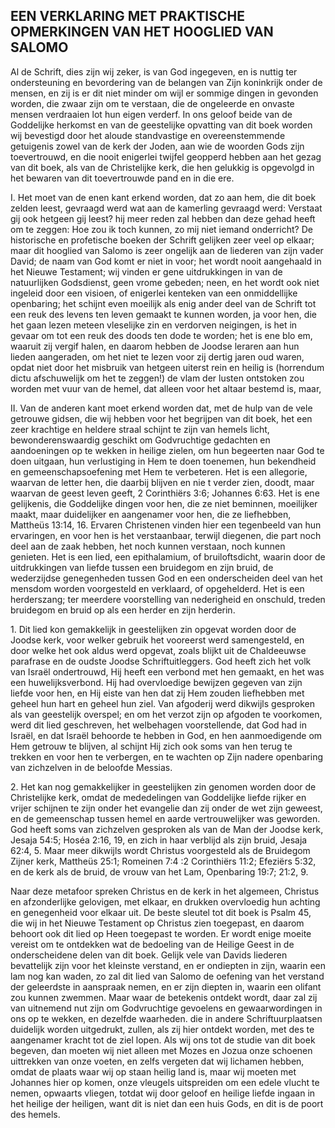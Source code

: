## EEN VERKLARING MET PRAKTISCHE OPMERKINGEN VAN HET HOOGLIED VAN SALOMO

Al de Schrift, dies zijn wij zeker, is van God ingegeven, en is nuttig ter ondersteuning en bevordering van de belangen van Zijn koninkrijk onder de mensen, en zij is er dit niet minder om wijl er sommige dingen in gevonden worden, die zwaar zijn om te verstaan, die de ongeleerde en onvaste mensen verdraaien lot hun eigen verderf. In ons geloof beide van de Goddelijke herkomst en van de geestelijke opvatting van dit boek worden wij bevestigd door het aloude standvastige en overeenstemmende getuigenis zowel van de kerk der Joden, aan wie de woorden Gods zijn toevertrouwd, en die nooit enigerlei twijfel geopperd hebben aan het gezag van dit boek, als van de Christelijke kerk, die hen gelukkig is opgevolgd in het bewaren van dit toevertrouwde pand en in die ere.

I. Het moet van de enen kant erkend worden, dat zo aan hem, die dit boek zelden leest, gevraagd werd wat aan de kamerling gevraagd werd: Verstaat gij ook hetgeen gij leest? hij meer reden zal hebben dan deze gehad heeft om te zeggen: Hoe zou ik toch kunnen, zo mij niet iemand onderricht? De historische en profetische boeken der Schrift gelijken zeer veel op elkaar; maar dit hooglied van Salomo is zeer ongelijk aan de liederen van zijn vader David; de naam van God komt er niet in voor; het wordt nooit aangehaald in het Nieuwe Testament; wij vinden er gene uitdrukkingen in van de natuurlijken Godsdienst, geen vrome gebeden; neen, en het wordt ook niet ingeleid door een visioen, of enigerlei kenteken van een onmiddellijke openbaring; het schijnt even moeilijk als enig ander deel van de Schrift tot een reuk des levens ten leven gemaakt te kunnen worden, ja voor hen, die het gaan lezen meteen vleselijke zin en verdorven neigingen, is het in gevaar om tot een reuk des doods ten dode te worden; het is ene blo em, waaruit zij vergif halen, en daarom hebben de Joodse leraren aan hun lieden aangeraden, om het niet te lezen voor zij dertig jaren oud waren, opdat niet door het misbruik van hetgeen uiterst rein en heilig is (horrendum dictu afschuwelijk om het te zeggen!) de vlam der lusten ontstoken zou worden met vuur van de hemel, dat alleen voor het altaar bestemd is, maar, 

II. Van de anderen kant moet erkend worden dat, met de hulp van de vele getrouwe gidsen, die wij hebben voor het begrijpen van dit boek, het een zeer krachtige en heldere straal schijnt te zijn van hemels licht, bewonderenswaardig geschikt om Godvruchtige gedachten en aandoeningen op te wekken in heilige zielen, om hun begeerten naar God te doen uitgaan, hun verlustiging in Hem te doen toenemen, hun bekendheid en gemeenschapsoefening met Hem te verbeteren. Het is een allegorie, waarvan de letter hen, die daarbij blijven en nie t verder zien, doodt, maar waarvan de geest leven geeft, 2 Corinthiërs 3:6; Johannes 6:63. Het is ene gelijkenis, die Goddelijke dingen voor hen, die ze niet beminnen, moeilijker maakt, maar duidelijker en aangenamer voor hen, die ze liefhebben, Mattheüs 13:14, 16. Ervaren Christenen vinden hier een tegenbeeld van hun ervaringen, en voor hen is het verstaanbaar, terwijl diegenen, die part noch deel aan de zaak hebben, het noch kunnen verstaan, noch kunnen genieten. Het is een lied, een epithalamium, of bruiloftsdicht, waarin door de uitdrukkingen van liefde tussen een bruidegom en zijn bruid, de wederzijdse genegenheden tussen God en een onderscheiden deel van het mensdom worden voorgesteld en verklaard, of opgehelderd. Het is een herderszang; ter meerdere voorstelling van nederigheid en onschuld, treden bruidegom en bruid op als een herder en zijn herderin.

1\. Dit lied kon gemakkelijk in geestelijken zin opgevat worden door de Joodse kerk, voor welker gebruik het vooreerst werd samengesteld, en door welke het ook aldus werd opgevat, zoals blijkt uit de Chaldeeuwse parafrase en de oudste Joodse Schriftuitleggers. God heeft zich het volk van Israël ondertrouwd, Hij heeft een verbond met hen gemaakt, en het was een huwelijksverbond. Hij had overvloedige bewijzen gegeven van zijn liefde voor hen, en Hij eiste van hen dat zij Hem zouden liefhebben met geheel hun hart en geheel hun ziel. Van afgoderij werd dikwijls gesproken als van geestelijk overspel; en om het verzot zijn op afgoden te voorkomen, werd dit lied geschreven, het welbehagen voorstellende, dat God had in Israël, en dat Israël behoorde te hebben in God, en hen aanmoedigende om Hem getrouw te blijven, al schijnt Hij zich ook soms van hen terug te trekken en voor hen te verbergen, en te wachten op Zijn nadere openbaring van zichzelven in de beloofde Messias.

2\. Het kan nog gemakkelijker in geestelijken zin genomen worden door de Christelijke kerk, omdat de mededelingen van Goddelijke liefde rijker en vrijer schijnen te zijn onder het evangelie dan zij onder de wet zijn geweest, en de gemeenschap tussen hemel en aarde vertrouwelijker was geworden. God heeft soms van zichzelven gesproken als van de Man der Joodse kerk, Jesaja 54:5; Hoséa 2:16, 19, en zich in haar verblijd als zijn bruid, Jesaja 62:4, 5. Maar meer dikwijls wordt Christus voorgesteld als de Bruidegom Zijner kerk, Mattheüs 25:1; Romeinen 7:4 :2 Corinthiërs 11:2; Efeziërs 5:32, en de kerk als de bruid, de vrouw van het Lam, Openbaring 19:7; 21:2, 9. 

Naar deze metafoor spreken Christus en de kerk in het algemeen, Christus en afzonderlijke gelovigen, met elkaar, en drukken overvloedig hun achting en genegenheid voor elkaar uit. De beste sleutel tot dit boek is Psalm 45, die wij in het Nieuwe Testament op Christus zien toegepast, en daarom behoort ook dit lied op Heen toegepast te worden. Er wordt enige moeite vereist om te ontdekken wat de bedoeling van de Heilige Geest in de onderscheidene delen van dit boek. Gelijk vele van Davids liederen bevattelijk zijn voor het kleinste verstand, en er ondiepten in zijn, waarin een lam nog kan waden, zo zal dit lied van Salomo de oefening van het verstand der geleerdste in aanspraak nemen, en er zijn diepten in, waarin een olifant zou kunnen zwemmen. Maar waar de betekenis ontdekt wordt, daar zal zij van uitnemend nut zijn om Godvruchtige gevoelens en gewaarwordingen in ons op te wekken, en dezelfde waarheden. die in andere Schriftuurplaatsen duidelijk worden uitgedrukt, zullen, als zij hier ontdekt worden, met des te aangenamer kracht tot de ziel lopen. Als wij ons tot de studie van dit boek begeven, dan moeten wij niet alleen met Mozes en Jozua onze schoenen uittrekken van onze voeten, en zelfs vergeten dat wij lichamen hebben, omdat de plaats waar wij op staan heilig land is, maar wij moeten met Johannes hier op komen, onze vleugels uitspreiden om een edele vlucht te nemen, opwaarts vliegen, totdat wij door geloof en heilige liefde ingaan in het heilige der heiligen, want dit is niet dan een huis Gods, en dit is de poort des hemels.

